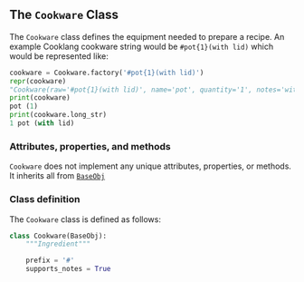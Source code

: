 ## The `Cookware` Class

The `Cookware` class defines the equipment needed to prepare a recipe. An example Cooklang
cookware string would be `#pot{1}(with lid)` which would be represented like:

```python
cookware = Cookware.factory('#pot{1}(with lid)')
repr(cookware)
"Cookware(raw='#pot{1}(with lid)', name='pot', quantity='1', notes='with lid')"
print(cookware)
pot (1)
print(cookware.long_str)
1 pot (with lid)
```

### Attributes, properties, and methods

`Cookware` does not implement any unique attributes, properties, or methods. It inherits
all from [`BaseObj`](base_object.md/#attributes-properties-and-methods)

### Class definition

The `Cookware` class is defined as follows:

```python
class Cookware(BaseObj):
    """Ingredient"""

    prefix = '#'
    supports_notes = True
```
